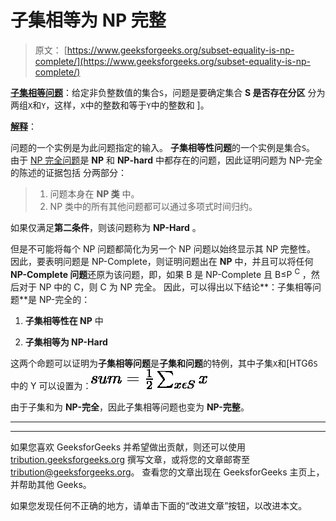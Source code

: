 # 子集相等为 NP 完整

> 原文： [https://www.geeksforgeeks.org/subset-equality-is-np-complete/](https://www.geeksforgeeks.org/subset-equality-is-np-complete/)

**<u>子集相等问题</u>**：给定非负整数值的集合`S`，问题是要确定集合 **S 是否存在分区** 分为两组`X`和`Y`，这样，`X`中的整数和等于`Y`中的整数和 ]。

**<u>解释</u>**：

问题的一个实例是为此问题指定的输入。 **子集相等性问题**的一个实例是集合`S`。 由于 [NP 完全问题](https://www.geeksforgeeks.org/np-completeness-set-1/)是 **NP** 和 **NP-hard** 中都存在的问题，因此证明问题为 NP-完全的陈述的证据包括 分两部分：

> 1.  问题本身在 **NP 类** 中。
> 2.  NP 类中的所有其他问题都可以通过多项式时间归约。

如果仅满足**第二条件**，则该问题称为 **NP-Hard** 。

但是不可能将每个 NP 问题都简化为另一个 NP 问题以始终显示其 NP 完整性。 因此，要表明问题是 NP-Complete，则证明问题出在 **NP** 中，并且可以将任何 **NP-Complete 问题**还原为该问题，即，如果 B 是 NP-Complete 且 B≤P <sup>C</sup> ，然后对于 NP 中的 C，则 C 为 NP 完全。 因此，可以得出以下结论**：子集相等问题**是 NP-完全的：

1.  **子集相等性在 NP** 中

2.  **子集相等为 NP-Hard**

这两个命题可以证明为**子集相等问题**是**子集和问题**的特例，其中子集`X`和[HTG6`S`中的 Y 可以设置为：![sum = \frac{1}{2}\sum_{x\epsilon S}x](img/5f9c98681e7c0bfbb37e346edcd4e25a.png "Rendered by QuickLaTeX.com")

由于子集和为 **NP-完全**，因此子集相等问题也变为 **NP-完整**。



* * *

* * *

如果您喜欢 GeeksforGeeks 并希望做出贡献，则还可以使用 [tribution.geeksforgeeks.org](https://contribute.geeksforgeeks.org/) 撰写文章，或将您的文章邮寄至 tribution@geeksforgeeks.org。 查看您的文章出现在 GeeksforGeeks 主页上，并帮助其他 Geeks。

如果您发现任何不正确的地方，请单击下面的“改进文章”按钮，以改进本文。